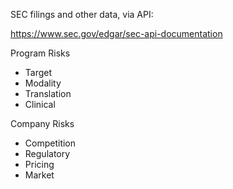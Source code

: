 SEC filings and other data, via API:

https://www.sec.gov/edgar/sec-api-documentation


Program Risks
* Target
* Modality
* Translation
* Clinical

Company Risks
* Competition
* Regulatory
* Pricing
* Market

